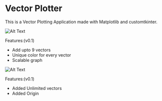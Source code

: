 # Vector Plotter

This is a Vector Plotting Application made with Matplotlib and customtkinter.

![Alt Text](https://media.giphy.com/media/v1.Y2lkPTc5MGI3NjExZjU4YzA3YWZjNzg2YjBmOWU4NDUzYjk1NTUzODU3YzlmYmU2MjQyNSZjdD1n/spmzmL81vgV2lm39On/giphy.gif)

Features:(v0.1)
* Add upto 9 vectors
* Unique color for every vector
* Scalable graph

![Alt Text](https://media.giphy.com/media/v1.Y2lkPTc5MGI3NjExZjU4YzA3YWZjNzg2YjBmOWU4NDUzYjk1NTUzODU3YzlmYmU2MjQyNSZjdD1n/spmzmL81vgV2lm39On/giphy.gif)

Features:(v0.1)
* Added Unlimited vectors
* Added Origin

